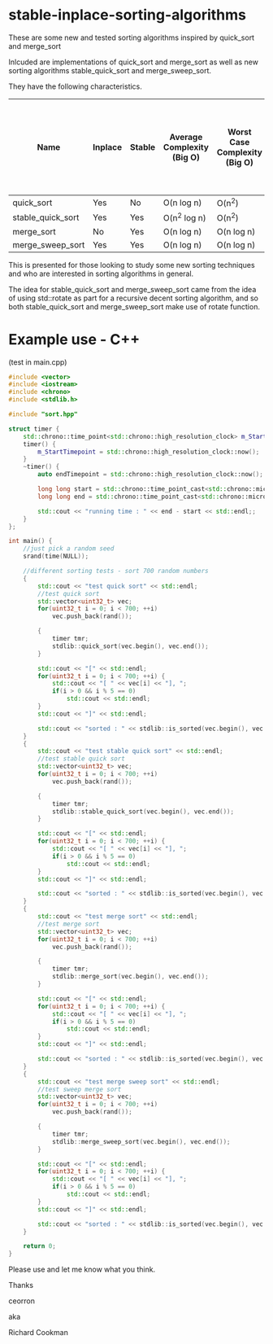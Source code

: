 # stable-inplace-sorting-algorithms

These are some new and tested sorting algorithms inspired by quick_sort and merge_sort

Inlcuded are implementations of quick_sort and merge_sort as well as new sorting algorithms stable_quick_sort and merge_sweep_sort.

They have the following characteristics.

| Name | Inplace | Stable | Average Complexity (Big O) | Worst Case Complexity (Big O) | speed sorting 700 random numbers (MSVC compiler in debug) |
| --- | --- | --- | --- | --- | --- |
| quick_sort | Yes | No | O(n log n) | O(n<sup>2</sup>) | 2353 |
| stable_quick_sort | Yes | Yes | O(n<sup>2</sup> log n) | O(n<sup>2</sup>) | 20572 |
| merge_sort | No | Yes | O(n log n) | O(n log n) | 2804 |
| merge_sweep_sort | Yes | Yes | O(n log n) | O(n log n) | 15269 |

This is presented for those looking to study some new sorting techniques and who are interested in sorting algorithms in general.

The idea for stable_quick_sort and merge_sweep_sort came from the idea of using std::rotate as part for a recursive decent sorting algorithm, and so both stable_quick_sort and merge_sweep_sort make use of rotate function.

# Example use - C++

(test in main.cpp)

```C++
#include <vector>
#include <iostream>
#include <chrono>
#include <stdlib.h>

#include "sort.hpp"

struct timer {
    std::chrono::time_point<std::chrono::high_resolution_clock> m_StartTimepoint;
    timer() {
        m_StartTimepoint = std::chrono::high_resolution_clock::now();
    }
    ~timer() {
        auto endTimepoint = std::chrono::high_resolution_clock::now();

        long long start = std::chrono::time_point_cast<std::chrono::microseconds>(m_StartTimepoint).time_since_epoch().count();
        long long end = std::chrono::time_point_cast<std::chrono::microseconds>(endTimepoint).time_since_epoch().count();

        std::cout << "running time : " << end - start << std::endl;;
    }
};

int main() {
	//just pick a random seed
	srand(time(NULL));

	//different sorting tests - sort 700 random numbers
	{
		std::cout << "test quick sort" << std::endl;
		//test quick sort
		std::vector<uint32_t> vec;
		for(uint32_t i = 0; i < 700; ++i)
			vec.push_back(rand());

		{
			timer tmr;
			stdlib::quick_sort(vec.begin(), vec.end());
		}

		std::cout << "[" << std::endl;
		for(uint32_t i = 0; i < 700; ++i) {
			std::cout << "[ " << vec[i] << "], ";
			if(i > 0 && i % 5 == 0)
				std::cout << std::endl;
		}
		std::cout << "]" << std::endl;

		std::cout << "sorted : " << stdlib::is_sorted(vec.begin(), vec.end()) << std::endl;
	}
	{
		std::cout << "test stable quick sort" << std::endl;
		//test stable quick sort
		std::vector<uint32_t> vec;
		for(uint32_t i = 0; i < 700; ++i)
			vec.push_back(rand());

		{
			timer tmr;
			stdlib::stable_quick_sort(vec.begin(), vec.end());
		}

		std::cout << "[" << std::endl;
		for(uint32_t i = 0; i < 700; ++i) {
			std::cout << "[ " << vec[i] << "], ";
			if(i > 0 && i % 5 == 0)
				std::cout << std::endl;
		}
		std::cout << "]" << std::endl;

		std::cout << "sorted : " << stdlib::is_sorted(vec.begin(), vec.end()) << std::endl;
	}
	{
		std::cout << "test merge sort" << std::endl;
		//test merge sort
		std::vector<uint32_t> vec;
		for(uint32_t i = 0; i < 700; ++i)
			vec.push_back(rand());

		{
			timer tmr;
			stdlib::merge_sort(vec.begin(), vec.end());
		}

		std::cout << "[" << std::endl;
		for(uint32_t i = 0; i < 700; ++i) {
			std::cout << "[ " << vec[i] << "], ";
			if(i > 0 && i % 5 == 0)
				std::cout << std::endl;
		}
		std::cout << "]" << std::endl;

		std::cout << "sorted : " << stdlib::is_sorted(vec.begin(), vec.end()) << std::endl;
	}
	{
		std::cout << "test merge sweep sort" << std::endl;
		//test sweep merge sort
		std::vector<uint32_t> vec;
		for(uint32_t i = 0; i < 700; ++i)
			vec.push_back(rand());

		{
			timer tmr;
			stdlib::merge_sweep_sort(vec.begin(), vec.end());
		}

		std::cout << "[" << std::endl;
		for(uint32_t i = 0; i < 700; ++i) {
			std::cout << "[ " << vec[i] << "], ";
			if(i > 0 && i % 5 == 0)
				std::cout << std::endl;
		}
		std::cout << "]" << std::endl;

		std::cout << "sorted : " << stdlib::is_sorted(vec.begin(), vec.end()) << std::endl;
	}

	return 0;
}
```

Please use and let me know what you think.

Thanks

ceorron

aka

Richard Cookman

